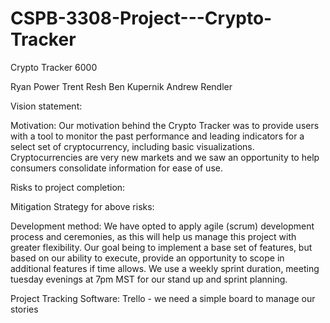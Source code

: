 # CSPB-3308-Project---Crypto-Tracker
Crypto Tracker 6000

Ryan Power 
Trent Resh
Ben Kupernik
Andrew Rendler

Vision statement: 

Motivation: Our motivation behind the Crypto Tracker was to provide users with a tool to monitor the past performance
and leading indicators for a select set of cryptocurrency, including basic visualizations. Cryptocurrencies are very new
markets and we saw an opportunity to help consumers consolidate information for ease of use.

Risks to project completion:

Mitigation Strategy for above risks:

Development method: We have opted to apply agile (scrum) development process and ceremonies, as this will help us manage
this project with greater flexibility. Our goal being to implement a base set of features, but based on our ability to execute,
provide an opportunity to scope in additional features if time allows. We use a weekly sprint duration, meeting tuesday evenings at 7pm MST
for our stand up and sprint planning.

Project Tracking Software: Trello - we need a simple board to manage our stories
